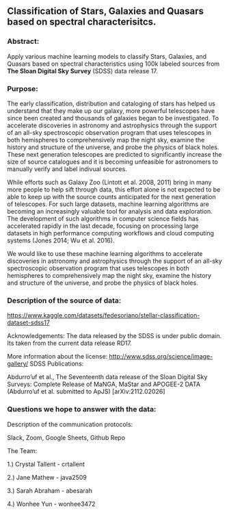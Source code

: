 ## Classification of Stars, Galaxies and Quasars based on spectral characterisitcs. 

### Abstract:

Apply various machine learning models to classify Stars, Galaxies, and Quasars based on spectral characteristics using 100k labeled sources from **The Sloan Digital Sky Survey** (SDSS) data release 17. 


### Purpose:

The early classification, distribution and cataloging of stars has helped us understand that they make up our galaxy, more powerful telescopes have since been created and thousands of galaxies began to be investigated. To accelerate discoveries in astronomy and astrophysics through the support of an all-sky spectroscopic observation program that uses telescopes in both hemispheres to comprehensively map the night sky, examine the history and structure of the universe, and probe the physics of black holes. These next generation telescopes are predicted to significantly increase the size of source catalogues and it is becoming unfeasible for astronomers to manually verify and label indivual sources.

While efforts such as Galaxy Zoo (Lintott et al. 2008, 2011) bring in many more people to help sift through data, this effort alone is not expected to be able to keep up with the source counts anticipated for the next generation of telescopes. For such large datasets, machine learning algorithms are becoming an increasingly valuable tool for analysis and data exploration. The development of such algorithms in computer science fields has accelerated rapidly in the last decade, focusing on processing large datasets in high performance computing workflows and cloud computing systems (Jones 2014; Wu et al. 2016).

We would like to use these machine learning algorithms to accelerate discoveries in astronomy and astrophysics through the support of an all-sky spectroscopic observation program that uses telescopes in both hemispheres to comprehensively map the night sky, examine the history and structure of the universe, and probe the physics of black holes.

### Description of the source of data:

https://www.kaggle.com/datasets/fedesoriano/stellar-classification-dataset-sdss17

Acknowledgements:
The data released by the SDSS is under public domain. Its taken from the current data release RD17.

More information about the license: http://www.sdss.org/science/image-gallery/
SDSS Publications:

Abdurro’uf et al., The Seventeenth data release of the Sloan Digital Sky Surveys: Complete Release of MaNGA, MaStar and APOGEE-2 DATA (Abdurro’uf et al. submitted to ApJS) [arXiv:2112.02026]

### Questions we hope to answer with the data:

Description of the communication protocols:

Slack, Zoom, Google Sheets, Github Repo


The Team:

1.) Crystal Tallent - crtallent

2.) Jane Mathew - java2509

3.) Sarah Abraham - abesarah

4.) Wonhee Yun - wonhee3472

